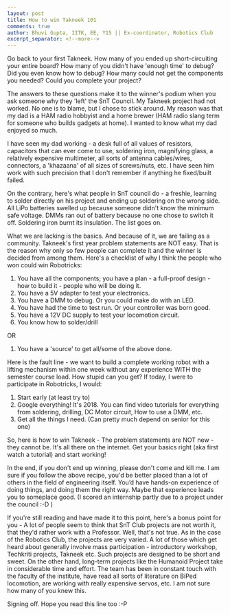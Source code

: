 ```yaml
---
layout: post
title: How to win Takneek 101
comments: true
author: Bhuvi Gupta, IITK, EE, Y15 || Ex-coordinator, Robotics Club
excerpt_separator: <!--more-->
---
```

Go back to your first Takneek. How many of you ended up short-circuiting your entire board? How many of you didn't have 'enough time' to debug? Did you even know how to debug? How many could not get the components you needed? Could you complete your project?

The answers to these questions make it to the winner's podium when you ask someone why they 'left' the SnT Council.  My Takneek project had not worked. No one is to blame, but I chose to stick around. My reason was that my dad is a HAM radio hobbyist and a home brewer (HAM radio slang term for someone who builds gadgets at home). I wanted to know what my dad enjoyed so much.
<!--more-->
I have seen my dad working - a desk full of all values of resistors, capacitors that can ever come to use, soldering iron, magnifying glass, a relatively expensive multimeter, all sorts of antenna cables/wires, connectors, a 'khazaana' of all sizes of screws/nuts, etc. I have seen him work with such precision that I don't remember if anything he fixed/built failed.

On the contrary, here's what people in SnT council do - a freshie, learning to solder directly on his project and ending up soldering on the wrong side. All LiPo batteries swelled up because someone didn't know the minimum safe voltage. DMMs ran out of battery because no one chose to switch it off. Soldering iron burnt its insulation. The list goes on.

What we are lacking is the basics. And because of it, we are failing as a community.  Takneek's first year problem statements are NOT easy. That is the reason why only so few people can complete it and the winner is decided from among them. Here's a checklist of why I think the people who won could win Robotricks:

1.  You have all the components; you have a plan - a full-proof design - how to build it - people who will be doing it.
2. You have a 5V adapter to test your electronics.
3. You have a DMM to debug. Or you could make do with an LED.
4. You have had the time to test run. Or your controller was born good.
5. You have a 12V DC supply to test your locomotion circuit.
6. You know how to solder/drill

OR

1. You have a 'source' to get all/some of the above done.

Here is the fault line - we want to build a complete working robot with a lifting mechanism within one week without any experience WITH the semester course load. How stupid can you get?
If today, I were to participate in Robotricks, I would:
1. Start early (at least try to)
2. Google everything! It's 2018. You can find video tutorials for everything from soldering, drilling, DC Motor circuit, How to use a DMM, etc.
3. Get all the things I need. (Can pretty much depend on senior for this one)

So, here is how to win Takneek - The problem statements are NOT new - they cannot be. It's all there on the internet. Get your basics right (aka first watch a tutorial) and start working!

In the end, if you don't end up winning, please don't come and kill me. I am sure if you follow the above recipe, you'd be better placed than a lot of others in the field of engineering itself. You’d have hands-on experience of doing things, and doing them the right way. Maybe that experience leads you to someplace good. (I scored an internship partly due to a project under the council :-D )

If you're still reading and have made it to this point, here's a bonus point for you - A lot of people seem to think that SnT Club projects are not worth it, that they'd rather work with a Professor. Well, that's not true. As in the case of the Robotics Club, the projects are very varied. A lot of those which get heard about generally involve mass participation - introductory workshop, Techkriti projects, Takneek etc. Such projects are designed to be short and sweet. On the other hand, long-term projects like the Humanoid Project take in considerable time and effort. The team has been in constant touch with the faculty of the institute, have read all sorts of literature on BiPed locomotion, are working with really expensive servos, etc. I am not sure how many of you knew this.

Signing off. Hope you read this line too :-P

